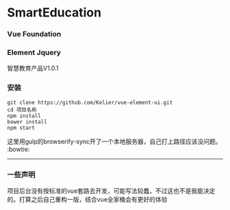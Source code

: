 # SmartEducation
### Vue Foundation
### Element Jquery

智慧教育产品V1.0.1

### 安装
```
git clone https://github.com/Kelier/vue-element-ui.git
cd 项目名称
npm install
bower install
npm start
```

这里用gulp的browserify-sync开了一个本地服务器，自己打上路径应该没问题。 :bowtie:

<hr>

### 一些声明
项目后台没有按标准的vue套路去开发，可能写法较蠢，不过这也不是我能决定的。打算之后自己重构一版，结合vue全家桶会有更好的体验
